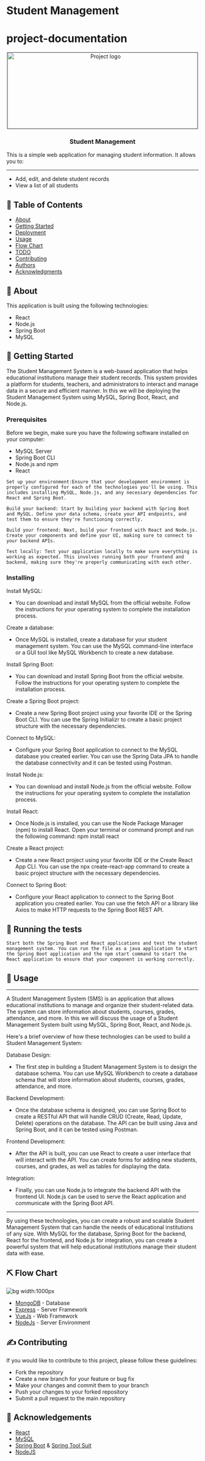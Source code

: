 # Student Management

# project-documentation

<p align="center">
  <a href="" rel="noopener">
 <img width=500px height=200px src="swag.png" alt="Project logo"></a>
</p>

<h3 align="center">Student Management</h3>
This is a simple web application for managing student information. It allows you to:

---

- Add, edit, and delete student records
- View a list of all students


## 📝 Table of Contents
- [About](#about)
- [Getting Started](#getting_started)
- [Deployment](#deployment)
- [Usage](#usage)
- [Flow Chart](#flowchart)
- [TODO](../TODO.md)
- [Contributing](../CONTRIBUTING.md)
- [Authors](#authors)
- [Acknowledgments](#acknowledgement)

## 🧐 About <a name = "about"></a>
This application is built using the following technologies:

- React
- Node.js
- Spring Boot
- MySQL

## 🏁 Getting Started <a name = "getting_started"></a>
The Student Management System is a web-based application that helps educational institutions manage their student records. This system provides a platform for students, teachers, and administrators to interact and manage data in a secure and efficient manner. In this we will be deploying the Student Management System using MySQL, Spring Boot, React, and Node.js.
### Prerequisites
Before we begin, make sure you have the following software installed on your computer:

- MySQL Server
- Spring Boot CLI
- Node.js and npm
- React

```
Set up your environment:Ensure that your development environment is properly configured for each of the technologies you'll be using. This includes installing MySQL, Node.js, and any necessary dependencies for React and Spring Boot.

Build your backend: Start by building your backend with Spring Boot and MySQL. Define your data schema, create your API endpoints, and test them to ensure they're functioning correctly.

Build your frontend: Next, build your frontend with React and Node.js. Create your components and define your UI, making sure to connect to your backend APIs.

Test locally: Test your application locally to make sure everything is working as expected. This involves running both your frontend and backend, making sure they're properly communicating with each other.

```

### Installing 
Install MySQL: 
- You can download and install MySQL from the official website. Follow the instructions for your operating system to complete the installation process.

Create a database: 
- Once MySQL is installed, create a database for your student management system. You can use the MySQL command-line interface or a GUI tool like MySQL Workbench to create a new database.

Install Spring Boot: 
- You can download and install Spring Boot from the official website. Follow the instructions for your operating system to complete the installation process.

Create a Spring Boot project:
-  Create a new Spring Boot project using your favorite IDE or the Spring Boot CLI. You can use the Spring Initializr to create a basic project structure with the necessary dependencies.

Connect to MySQL: 
- Configure your Spring Boot application to connect to the MySQL database you created earlier. You can use the Spring Data JPA to handle the database connectivity and it can be tested using Postman.

Install Node.js: 
- You can download and install Node.js from the official website. Follow the instructions for your operating system to complete the installation process.

Install React:
-  Once Node.js is installed, you can use the Node Package Manager (npm) to install React. Open your terminal or command prompt and run the following command: npm install react

Create a React project: 
- Create a new React project using your favorite IDE or the Create React App CLI. You can use the npx create-react-app command to create a basic project structure with the necessary dependencies.

Connect to Spring Boot:
-  Configure your React application to connect to the Spring Boot application you created earlier. You can use the fetch API or a library like Axios to make HTTP requests to the Spring Boot REST API.


## 🔧 Running the tests <a name = "tests"></a>
```
Start both the Spring Boot and React applications and test the student management system. You can run the file as a java application to start the Spring Boot application and the npm start command to start the React application to ensure that your component is working correctly.
```

## 🎈 Usage <a name="usage"></a>
---
A Student Management System (SMS) is an application that allows educational institutions to manage and organize their student-related data. The system can store information about students, courses, grades, attendance, and more. In this we will discuss the usage of a Student Management System built using MySQL, Spring Boot, React, and Node.js.

Here's a brief overview of how these technologies can be used to build a Student Management System:

Database Design: 
-  The first step in building a Student Management System is to design the database schema. You can use MySQL Workbench to create a database schema that will store information about students, courses, grades, attendance, and more.

Backend Development: 
-  Once the database schema is designed, you can use Spring Boot to create a RESTful API that will handle CRUD (Create, Read, Update, Delete) operations on the database. The API can be built using Java and Spring Boot, and it can be tested using Postman.

Frontend Development:
-   After the API is built, you can use React to create a user interface that will interact with the API. You can create forms for adding new students, courses, and grades, as well as tables for displaying the data.

Integration: 
-  Finally, you can use Node.js to integrate the backend API with the frontend UI. Node.js can be used to serve the React application and communicate with the Spring Boot API.
---
By using these technologies, you can create a robust and scalable Student Management System that can handle the needs of educational institutions of any size. With MySQL for the database, Spring Boot for the backend, React for the frontend, and Node.js for integration, you can create a powerful system that will help educational institutions manage their student data with ease.


## ⛏️ Flow Chart <a name = "flowchart"></a>

![bg width:1000px](./FlowChart.png)

- [MongoDB](https://www.mongodb.com/) - Database
- [Express](https://expressjs.com/) - Server Framework
- [VueJs](https://vuejs.org/) - Web Framework
- [NodeJs](https://nodejs.org/en/) - Server Environment

## ✍️ Contributing <a name = "Contributing"></a>
If you would like to contribute to this project, please follow these guidelines:

- Fork the repository
- Create a new branch for your feature or bug fix
- Make your changes and commit them to your branch
- Push your changes to your forked repository
- Submit a pull request to the main repository

## 🎉 Acknowledgements <a name = "acknowledgement"></a>
- [React](https://react.dev/)
- [MySQL](https://dev.mysql.com/doc/)
- [Spring Boot](https://spring.io/) & [Spring Tool Suit](https://spring.io/tools)
- [NodeJS](https://nodejs.org/en/docs)